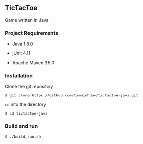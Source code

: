 ## TicTacToe


Game written in Java

### Project Requirements


* Java 1.8.0

* jUnit 4.11

* Apache Maven 3.5.0


### Installation


Clone the git repository
```
$ git clone https://github.com/tamminhdao/tictactoe-java.git
```

`cd` into the directory
```
$ cd tictactoe-java
```

### Build and run

```
$ ./build_run.sh
```
